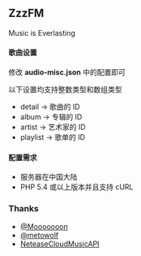 ZzzFM
------
Music is Everlasting


#### 歌曲设置
修改 **audio-misc.json** 中的配置即可

以下设置均支持整数类型和数组类型

- detail -> 歌曲的 ID
- album -> 专辑的 ID
- artist -> 艺术家的 ID
- playlist -> 歌单的 ID


#### 配置需求

- 服务器在中国大陆
- PHP 5.4 或以上版本并且支持 cURL


### Thanks

- [@Mooooooon](https://github.com/Mooooooon/)
- [@metowolf](https://github.com/metowolf)
- [NeteaseCloudMusicAPI](https://github.com/Aqours/NeteaseCloudMusicAPI)
